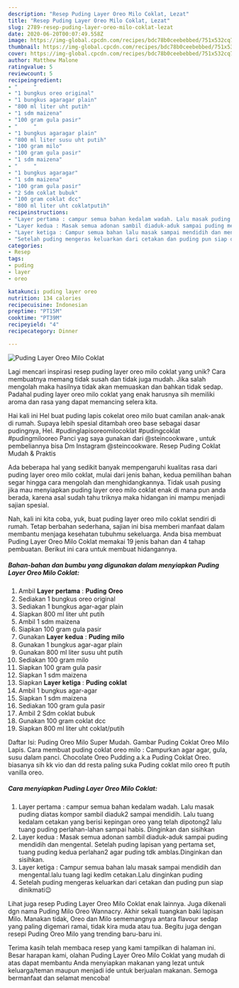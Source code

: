 ```yaml
---
description: "Resep Puding Layer Oreo Milo Coklat, Lezat"
title: "Resep Puding Layer Oreo Milo Coklat, Lezat"
slug: 2789-resep-puding-layer-oreo-milo-coklat-lezat
date: 2020-06-20T00:07:49.558Z
image: https://img-global.cpcdn.com/recipes/bdc78b0ceebebbed/751x532cq70/puding-layer-oreo-milo-coklat-foto-resep-utama.jpg
thumbnail: https://img-global.cpcdn.com/recipes/bdc78b0ceebebbed/751x532cq70/puding-layer-oreo-milo-coklat-foto-resep-utama.jpg
cover: https://img-global.cpcdn.com/recipes/bdc78b0ceebebbed/751x532cq70/puding-layer-oreo-milo-coklat-foto-resep-utama.jpg
author: Matthew Malone
ratingvalue: 5
reviewcount: 5
recipeingredient:
- "     "
- "1 bungkus oreo original"
- "1 bungkus agaragar plain"
- "800 ml liter uht putih"
- "1 sdm maizena"
- "100 gram gula pasir"
- "     "
- "1 bungkus agaragar plain"
- "800 ml liter susu uht putih"
- "100 gram milo"
- "100 gram gula pasir"
- "1 sdm maizena"
- "     "
- "1 bungkus agaragar"
- "1 sdm maizena"
- "100 gram gula pasir"
- "2 Sdm coklat bubuk"
- "100 gram coklat dcc"
- "800 ml liter uht coklatputih"
recipeinstructions:
- "Layer pertama : campur semua bahan kedalam wadah. Lalu masak puding diatas kompor sambil diaduk2 sampai mendidih. Lalu tuang kedalam cetakan yang berisi kepingan oreo yang telah dipotong2 lalu tuang puding perlahan-lahan sampai habis. Dinginkan dan sisihkan"
- "Layer kedua : Masak semua adonan sambil diaduk-aduk sampai puding mendidih dan mengental. Setelah puding lapisan yang pertama set, tuang puding kedua perlahan2 agar puding tdk amblas.Dinginkan dan sisihkan."
- "Layer ketiga : Campur semua bahan lalu masak sampai mendidih dan mengental.lalu tuang lagi kedlm cetakan.Lalu dinginkan puding"
- "Setelah puding mengeras keluarkan dari cetakan dan puding pun siap dinikmati😉"
categories:
- Resep
tags:
- puding
- layer
- oreo

katakunci: puding layer oreo 
nutrition: 134 calories
recipecuisine: Indonesian
preptime: "PT15M"
cooktime: "PT39M"
recipeyield: "4"
recipecategory: Dinner

---
```



![Puding Layer Oreo Milo Coklat](https://img-global.cpcdn.com/recipes/bdc78b0ceebebbed/751x532cq70/puding-layer-oreo-milo-coklat-foto-resep-utama.jpg)

Lagi mencari inspirasi resep puding layer oreo milo coklat yang unik? Cara membuatnya memang tidak susah dan tidak juga mudah. Jika salah mengolah maka hasilnya tidak akan memuaskan dan bahkan tidak sedap. Padahal puding layer oreo milo coklat yang enak harusnya sih memiliki aroma dan rasa yang dapat memancing selera kita.

Hai kali ini Hel buat puding lapis cokelat oreo milo buat camilan anak-anak di rumah. Supaya lebih spesial ditambah oreo base sebagai dasar pudingnya, Hel. #pudinglapisoreomilocoklat #pudingcoklat #pudingmilooreo Panci yag saya gunakan dari @steincookware , untuk pembeliannya bisa Dm Instagram @steincookware. Resep Puding Coklat Mudah &amp; Praktis

Ada beberapa hal yang sedikit banyak mempengaruhi kualitas rasa dari puding layer oreo milo coklat, mulai dari jenis bahan, kedua pemilihan bahan segar hingga cara mengolah dan menghidangkannya. Tidak usah pusing jika mau menyiapkan puding layer oreo milo coklat enak di mana pun anda berada, karena asal sudah tahu triknya maka hidangan ini mampu menjadi sajian spesial.


Nah, kali ini kita coba, yuk, buat puding layer oreo milo coklat sendiri di rumah. Tetap berbahan sederhana, sajian ini bisa memberi manfaat dalam membantu menjaga kesehatan tubuhmu sekeluarga. Anda bisa membuat Puding Layer Oreo Milo Coklat memakai 19 jenis bahan dan 4 tahap pembuatan. Berikut ini cara untuk membuat hidangannya.

<!--inarticleads1-->

##### Bahan-bahan dan bumbu yang digunakan dalam menyiapkan Puding Layer Oreo Milo Coklat:

1. Ambil  𝐋𝐚𝐲𝐞𝐫 𝐩𝐞𝐫𝐭𝐚𝐦𝐚 : 𝐏𝐮𝐝𝐢𝐧𝐠 𝐎𝐫𝐞𝐨
1. Sediakan 1 bungkus oreo original
1. Sediakan 1 bungkus agar-agar plain
1. Siapkan 800 ml liter uht putih
1. Ambil 1 sdm maizena
1. Siapkan 100 gram gula pasir
1. Gunakan  𝐋𝐚𝐲𝐞𝐫 𝐤𝐞𝐝𝐮𝐚 : 𝐏𝐮𝐝𝐢𝐧𝐠 𝐦𝐢𝐥𝐨
1. Gunakan 1 bungkus agar-agar plain
1. Gunakan 800 ml liter susu uht putih
1. Sediakan 100 gram milo
1. Siapkan 100 gram gula pasir
1. Siapkan 1 sdm maizena
1. Siapkan  𝐋𝐚𝐲𝐞𝐫 𝐤𝐞𝐭𝐢𝐠𝐚 : 𝐏𝐮𝐝𝐢𝐧𝐠 𝐜𝐨𝐤𝐥𝐚𝐭
1. Ambil 1 bungkus agar-agar
1. Siapkan 1 sdm maizena
1. Sediakan 100 gram gula pasir
1. Ambil 2 Sdm coklat bubuk
1. Gunakan 100 gram coklat dcc
1. Siapkan 800 ml liter uht coklat/putih


Daftar Isi: Puding Oreo Milo Super Mudah. Gambar Puding Coklat Oreo Milo Lapis. Cara membuat puding coklat oreo milo : Campurkan agar agar, gula, susu dalam panci. Chocolate Oreo Pudding a.k.a Puding Coklat Oreo. biasanya sih kk vio dan dd resta paling suka Puding coklat milo oreo ft putih vanilla oreo. 

<!--inarticleads2-->

##### Cara menyiapkan Puding Layer Oreo Milo Coklat:

1. Layer pertama : campur semua bahan kedalam wadah. Lalu masak puding diatas kompor sambil diaduk2 sampai mendidih. Lalu tuang kedalam cetakan yang berisi kepingan oreo yang telah dipotong2 lalu tuang puding perlahan-lahan sampai habis. Dinginkan dan sisihkan
1. Layer kedua : Masak semua adonan sambil diaduk-aduk sampai puding mendidih dan mengental. Setelah puding lapisan yang pertama set, tuang puding kedua perlahan2 agar puding tdk amblas.Dinginkan dan sisihkan.
1. Layer ketiga : Campur semua bahan lalu masak sampai mendidih dan mengental.lalu tuang lagi kedlm cetakan.Lalu dinginkan puding
1. Setelah puding mengeras keluarkan dari cetakan dan puding pun siap dinikmati😉


Lihat juga resep Puding Layer Oreo Milo Coklat enak lainnya. Juga dikenali dgn nama Puding Milo Oreo Wannacry. Akhir sekali tuangkan baki lapisan Milo. Manakan tidak, Oreo dan Milo sememangnya antara flavour sedap yang paling digemari ramai, tidak kira muda atau tua. Begitu juga dengan resepi Puding Oreo Milo yang trending baru-baru ini. 

Terima kasih telah membaca resep yang kami tampilkan di halaman ini. Besar harapan kami, olahan Puding Layer Oreo Milo Coklat yang mudah di atas dapat membantu Anda menyiapkan makanan yang lezat untuk keluarga/teman maupun menjadi ide untuk berjualan makanan. Semoga bermanfaat dan selamat mencoba!
